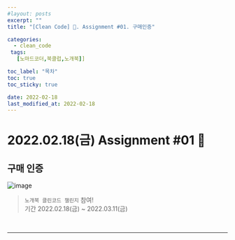 ```yaml
---
#layout: posts
excerpt: ""
title: "[Clean Code] 📂. Assignment #01. 구매인증"

categories:
  - clean_code
 tags:
   [노마드코더,북클럽,노개북]]

toc_label: "목차"
toc: true
toc_sticky: true

date: 2022-02-18
last_modified_at: 2022-02-18
---
```


# 2022.02.18(금) Assignment #01 📖
## 구매 인증
![image](../../assets/images/clean_code_img/cleancode_book.jpg)
> `노개북 클린코드 챌린지` 참여!  
> 기간 2022.02.18(금) ~ 2022.03.11(금)

<br>

---